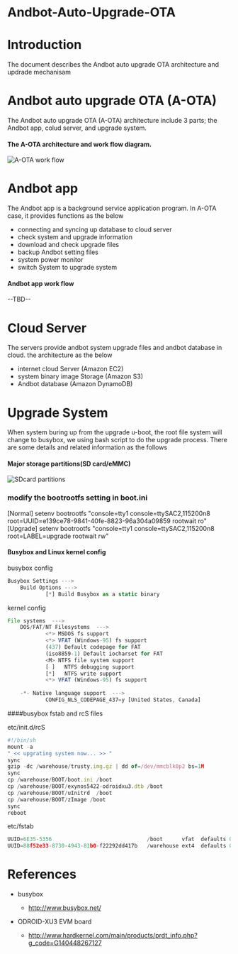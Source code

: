 # Andbot-Auto-Upgrade-OTA

# Introduction
The document describes the Andbot auto upgrade OTA architecture and updrade mechanisam

# Andbot auto upgrade OTA (A-OTA)
The Andbot auto upgrade OTA (A-OTA) architecture include 3 parts; the Andbot app, colud server, and upgrade system.

#### The A-OTA architecture and work flow diagram.
![A-OTA work flow](https://docs.google.com/drawings/d/1ckOrEvUkxI-c29folQL1CAE7msxt5V7eteUvdp-5i9A/pub?w=552&h=720)
														
# Andbot app
The Andbot app is a background service application program. In A-OTA case, it provides functions as the below
* connecting and syncing up database to cloud server
* check system and upgrade information
* download and check upgrade files
* backup Andbot setting files
* system power monitor
* switch System to upgrade system 

#### Andbot app work flow
--TBD--

# Cloud Server
The servers provide andbot system upgrade files and andbot database in cloud. the architecture as the below
* internet cloud Server	(Amazon EC2)
* system binary image Storage (Amazon S3)
* Andbot database (Amazon DynamoDB)

# Upgrade System
When system buring up from the upgrade u-boot, the root file system will change to busybox, we using bash script to do the upgrade process.
There are some details and related information as the follows

#### Major storage partitions(SD card/eMMC)
![SDcard partitions](https://docs.google.com/drawings/d/1yWVKoBfOmzN5G0ehQm-baXEqNDuhX32Q_PMMvmwtMic/pub?w=629&h=650)

### modify the bootrootfs setting in boot.ini 
[Normal]
setenv bootrootfs "console=tty1 console=ttySAC2,115200n8 root=UUID=e139ce78-9841-40fe-8823-96a304a09859 rootwait ro"
[Upgrade]
setenv bootrootfs "console=tty1 console=ttySAC2,115200n8 root=LABEL=upgrade rootwait rw"

#### Busybox and Linux kernel config

busybox config
```javascript
Busybox Settings --->
	Build Options --->
			[*] Build Busybox as a static binary
```

kernel config
```javascript
File systems  --->  
	DOS/FAT/NT Filesystems  --->
			<*> MSDOS fs support
			<*> VFAT (Windows-95) fs support
			(437) Default codepage for FAT
			(iso8859-1) Default iocharset for FAT
			<M> NTFS file system support
			[ ]   NTFS debugging support
			[*]   NTFS write support
			<*> VFAT (Windows-95) fs support
  
	-*- Native language support  ---> 
			CONFIG_NLS_CODEPAGE_437=y [United States, Canada]
```
 
####busybox fstab and rcS files

etc/init.d/rcS
```javascript
#!/bin/sh
mount -a 
" << upgrating system now... >> "
sync
gzip -dc /warehouse/trusty.img.gz | dd of=/dev/mmcblk0p2 bs=1M
sync
cp /warehouse/BOOT/boot.ini /boot
cp /warehouse/BOOT/exynos5422-odroidxu3.dtb /boot
cp /warehouse/BOOT/uInitrd  /boot
cp /warehouse/BOOT/zImage /boot
sync
reboot
```
etc/fstab

```javascript
UUID=6E35-5356								/boot      vfat  defaults 0 0
UUID=88f52e33-8730-4943-81b0-f22292dd417b	/warehouse ext4  defaults 0 0
```




# References

* busybox 
	* http://www.busybox.net/

* ODROID-XU3 EVM board 
	* http://www.hardkernel.com/main/products/prdt_info.php?g_code=G140448267127
